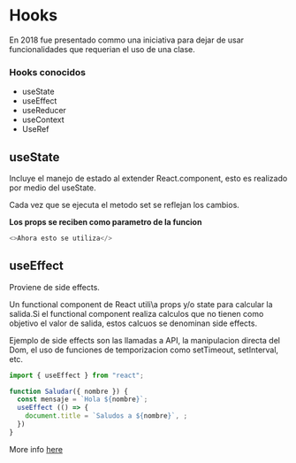 # Hooks

En 2018 fue presentado commo una iniciativa para dejar de usar funcionalidades que requerian el uso de una clase.

### Hooks conocidos

- useState
- useEffect
- useReducer
- useContext
- UseRef

## useState

Incluye el manejo de estado al extender React.component, esto es realizado por medio del useState.

Cada vez que se ejecuta el metodo set se reflejan los cambios.

**Los props se reciben como parametro de la funcion**

```javascript
<>Ahora esto se utiliza</>
```

## useEffect

Proviene de side effects.

Un functional component de React utili\a props y/o state para calcular la salida.Si el functional component realiza calculos que no tienen como objetivo el valor de salida, estos calcuos se denominan side effects.

Ejemplo de side effects son las llamadas a API, la manipulacion directa del Dom, el uso de funciones de temporizacion como setTimeout, setInterval, etc.

```javascript
import { useEffect } from "react";

function Saludar({ nombre }) {
  const mensaje = `Hola ${nombre}`;
  useEffect (() => {
    document.title = `Saludos a ${nombre}`, ;
  })
}
```

More info [here](https://reactjs.org/docs/hooks-effect.html)
